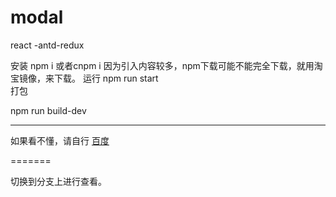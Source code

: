 # modal
react -antd-redux


安装
npm i 或者cnpm i
因为引入内容较多，npm下载可能不能完全下载，就用淘宝镜像，来下载。
运行
npm run start
<br/>
打包<br/>

npm run build-dev 

<hr/>
如果看不懂，请自行
<a href='https://www.baidu.com' target="_blank" >百度</a>

=======

切换到分支上进行查看。

